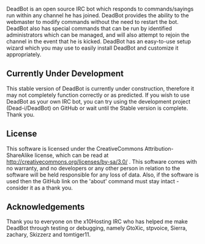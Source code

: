 DeadBot is an open source IRC bot which responds to commands/sayings run within any
channel he has joined. DeadBot provides the ability to the webmaster to modify
commands without the need to restart the bot. DeadBot also has special commands that
can be run by identified administrators which can be managed, and will also attempt
to rejoin the channel in the event that he is kicked. DeadBot has an easy-to-use
setup wizard which you may use to easily install DeadBot and customize it
appropriately.

## Currently Under Development ##
This stable version of DeadBot is currently under construction, therefore it may not
completely function correctly or as predicted. If you wish to use DeadBot as your own
IRC bot, you can try using the development project (Dead-i/DeadBot) on GitHub or wait
until the Stable version is complete. Thank you.

## License ##
This software is licensed under the CreativeCommons Attribution-ShareAlike license,
which can be read at http://creativecommons.org/licenses/by-sa/3.0/ . This software
comes with no warranty, and no developers or any other person in relation to the
software will be held responsible for any loss of data. Also, if the software is
used then the GitHub link on the 'about' command must stay intact - consider it as a
thank you.

## Acknowledgements ##
Thank you to everyone on the x10Hosting IRC who has helped me make DeadBot through
testing or debugging, namely GtoXic, stpvoice, Sierra, zachary, Skizzerz and
tomtiger11.